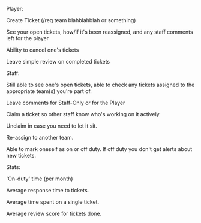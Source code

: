 Player:


Create Ticket (/req team blahblahblah or something)

See your open tickets, how/if it's been reassigned, and any staff comments left for the player

Ability to cancel one's tickets

Leave simple review on completed tickets

Staff:



Still able to see one's open tickets, able to check any tickets assigned to the appropriate team(s) you're part of.

Leave comments for Staff-Only or for the Player

Claim a ticket so other staff know who's working on it actively

Unclaim in case you need to let it sit.

Re-assign to another team.

Able to mark oneself as on or off duty. If off duty you don't get alerts about new tickets.

Stats:


'On-duty' time (per month)

Average response time to tickets.

Average time spent on a single ticket.

Average review score for tickets done.
